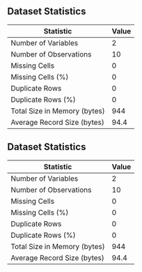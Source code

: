 
## Dataset Statistics
| Statistic                          | Value     |
|------------------------------------|-----------|
| Number of Variables | 2 |
| Number of Observations | 10 |
| Missing Cells | 0 |
| Missing Cells (%) | 0 |
| Duplicate Rows | 0 |
| Duplicate Rows (%) | 0 |
| Total Size in Memory (bytes) | 944 |
| Average Record Size (bytes) | 94.4 |

## Dataset Statistics
| Statistic                          | Value     |
|------------------------------------|-----------|
| Number of Variables | 2 |
| Number of Observations | 10 |
| Missing Cells | 0 |
| Missing Cells (%) | 0 |
| Duplicate Rows | 0 |
| Duplicate Rows (%) | 0 |
| Total Size in Memory (bytes) | 944 |
| Average Record Size (bytes) | 94.4 |
